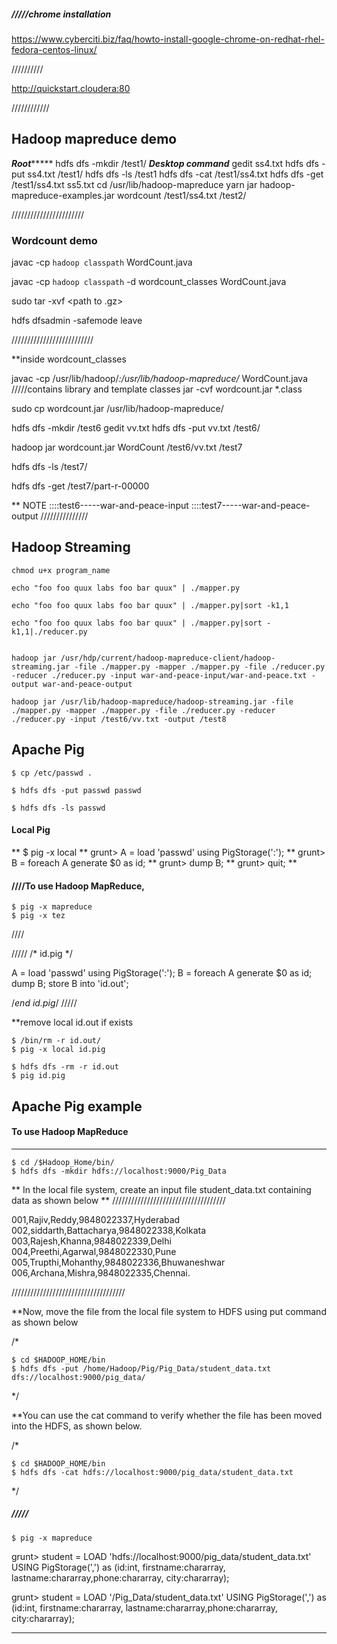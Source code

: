 ##### /////chrome installation
https://www.cyberciti.biz/faq/howto-install-google-chrome-on-redhat-rhel-fedora-centos-linux/

//////////

http://quickstart.cloudera:80

////////////

## Hadoop mapreduce demo

*******Root************
hdfs dfs -mkdir /test1/
*******Desktop command*******
gedit ss4.txt
hdfs dfs -put ss4.txt /test1/
hdfs dfs -ls /test1
hdfs dfs -cat /test1/ss4.txt
hdfs dfs -get /test1/ss4.txt ss5.txt
cd /usr/lib/hadoop-mapreduce
yarn jar hadoop-mapreduce-examples.jar wordcount /test1/ss4.txt /test2/


///////////////////////

### Wordcount demo

javac -cp `hadoop classpath` WordCount.java

javac -cp `hadoop classpath` -d wordcount_classes WordCount.java

sudo tar -xvf <path to .gz>

hdfs dfsadmin -safemode leave

//////////////////////////

**inside wordcount_classes

  javac -cp /usr/lib/hadoop/*:/usr/lib/hadoop-mapreduce/* WordCount.java
/////contains library and template classes
  jar -cvf wordcount.jar *.class

  sudo cp wordcount.jar /usr/lib/hadoop-mapreduce/

hdfs dfs -mkdir /test6
gedit vv.txt
hdfs dfs -put vv.txt /test6/


  hadoop jar wordcount.jar WordCount /test6/vv.txt /test7

hdfs dfs -ls /test7/

hdfs dfs -get /test7/part-r-00000

**
NOTE
::::test6-----war-and-peace-input
::::test7-----war-and-peace-output
///////////////

## Hadoop Streaming
```
chmod u+x program_name

echo "foo foo quux labs foo bar quux" | ./mapper.py

echo "foo foo quux labs foo bar quux" | ./mapper.py|sort -k1,1

echo "foo foo quux labs foo bar quux" | ./mapper.py|sort -k1,1|./reducer.py


hadoop jar /usr/hdp/current/hadoop-mapreduce-client/hadoop-streaming.jar -file ./mapper.py -mapper ./mapper.py -file ./reducer.py -reducer ./reducer.py -input war-and-peace-input/war-and-peace.txt -output war-and-peace-output

hadoop jar /usr/lib/hadoop-mapreduce/hadoop-streaming.jar -file ./mapper.py -mapper ./mapper.py -file ./reducer.py -reducer ./reducer.py -input /test6/vv.txt -output /test8
```

## Apache Pig

```
$ cp /etc/passwd .

$ hdfs dfs -put passwd passwd

$ hdfs dfs -ls passwd
```

#### Local Pig

** $ pig -x local
** grunt> A = load 'passwd' using PigStorage(':');
** grunt> B = foreach A generate $0 as id;
** grunt> dump B;
** grunt> quit;
**

#### ////To use Hadoop MapReduce, 
```
$ pig -x mapreduce
$ pig -x tez
```
////


/////
/* id.pig */

A = load 'passwd' using PigStorage(':');
B = foreach A generate $0 as id;
dump B;
store B into 'id.out';

/*end id.pig*/
/////

**remove local id.out if exists
```
$ /bin/rm -r id.out/
$ pig -x local id.pig
```

```
$ hdfs dfs -rm -r id.out
$ pig id.pig
```


## Apache Pig example

####  To use Hadoop MapReduce 
--------------------
```
$ cd /$Hadoop_Home/bin/
$ hdfs dfs -mkdir hdfs://localhost:9000/Pig_Data
```

**
In the local file system, create an input file student_data.txt containing data as shown below
**
////////////////////////////////////

001,Rajiv,Reddy,9848022337,Hyderabad
002,siddarth,Battacharya,9848022338,Kolkata
003,Rajesh,Khanna,9848022339,Delhi
004,Preethi,Agarwal,9848022330,Pune
005,Trupthi,Mohanthy,9848022336,Bhuwaneshwar
006,Archana,Mishra,9848022335,Chennai.

////////////////////////////////////

**Now, move the file from the local file system to HDFS using put command as shown below

/*
```
$ cd $HADOOP_HOME/bin 
$ hdfs dfs -put /home/Hadoop/Pig/Pig_Data/student_data.txt dfs://localhost:9000/pig_data/
```
*/

**You can use the cat command to verify whether the file has been moved into the HDFS, as shown below.

/*
```
$ cd $HADOOP_HOME/bin
$ hdfs dfs -cat hdfs://localhost:9000/pig_data/student_data.txt
```
*/


##### /////
```
$ pig -x mapreduce
```
grunt> student = LOAD 'hdfs://localhost:9000/pig_data/student_data.txt' USING PigStorage(',') as (id:int, firstname:chararray, lastname:chararray,phone:chararray, city:chararray);

grunt> student = LOAD '/Pig_Data/student_data.txt' USING PigStorage(',') as (id:int, firstname:chararray, lastname:chararray,phone:chararray, city:chararray);

--------------------
## 












































